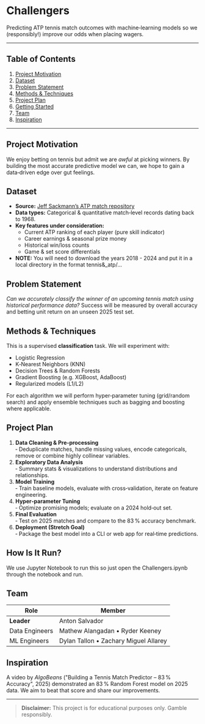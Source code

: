 # Challengers

Predicting ATP tennis match outcomes with machine‑learning models so we (responsibly!) improve our odds when placing wagers.

---

## Table of Contents
1. [Project Motivation](#project-motivation)
2. [Dataset](#dataset)
3. [Problem Statement](#problem-statement)
4. [Methods & Techniques](#methods--techniques)
5. [Project Plan](#project-plan)
6. [Getting Started](#getting-started)
7. [Team](#team)
8. [Inspiration](#inspiration)

---

## Project Motivation
We enjoy betting on tennis but admit we are *awful* at picking winners. By building the most accurate predictive model we can, we hope to gain a data‑driven edge over gut feelings.

## Dataset
- **Source:** [Jeff Sackmann’s ATP match repository](https://github.com/JeffSackmann/tennis_atp)
- **Data types:** Categorical & quantitative match‑level records dating back to 1968.
- **Key features under consideration:**
  - Current ATP ranking of each player (pure skill indicator)
  - Career earnings & seasonal prize money
  - Historical win/loss counts
  - Game & set score differentials
- **NOTE:** You will need to download the years 2018 - 2024 and put it in a local directory in the format tennis&_atp/...

## Problem Statement
*Can we accurately classify the winner of an upcoming tennis match using historical performance data?* Success will be measured by overall accuracy and betting unit return on an unseen 2025 test set.

## Methods & Techniques
This is a supervised **classification** task.  We will experiment with:
- Logistic Regression
- K‑Nearest Neighbors (KNN)
- Decision Trees & Random Forests
- Gradient Boosting (e.g. XGBoost, AdaBoost)
- Regularized models (L1/L2)

For each algorithm we will perform hyper‑parameter tuning (grid/random search) and apply ensemble techniques such as bagging and boosting where applicable.

## Project Plan
1. **Data Cleaning & Pre‑processing**  
   ‑ Deduplicate matches, handle missing values, encode categoricals, remove or combine highly collinear variables.
2. **Exploratory Data Analysis**  
   ‑ Summary stats & visualizations to understand distributions and relationships.
3. **Model Training**  
   ‑ Train baseline models, evaluate with cross‑validation, iterate on feature engineering.
4. **Hyper‑parameter Tuning**  
   ‑ Optimize promising models; evaluate on a 2024 hold‑out set.
5. **Final Evaluation**  
   ‑ Test on 2025 matches and compare to the 83 % accuracy benchmark.
6. **Deployment (Stretch Goal)**  
   ‑ Package the best model into a CLI or web app for real‑time predictions.

## How Is It Run?
We use Jupyter Notebook to run this so just open the Challengers.ipynb through the notebook and run.

## Team
| Role           | Member                     |
|----------------|----------------------------|
| **Leader**     | Anton Salvador             |
| Data Engineers | Mathew Alangadan • Ryder Keeney |
| ML Engineers   | Dylan Tallon • Zachary Miguel Allarey |

## Inspiration
A video by *AlgoBeans* ("Building a Tennis Match Predictor – 83 % Accuracy", 2025) demonstrated an 83 % Random Forest model on 2025 data. We aim to beat that score and share our improvements.

---

> **Disclaimer:** This project is for educational purposes only. Gamble responsibly.


